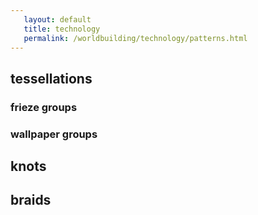 ```yaml
---
   layout: default
   title: technology
   permalink: /worldbuilding/technology/patterns.html
---
```


## tessellations

### frieze groups

### wallpaper groups

## knots

## braids
